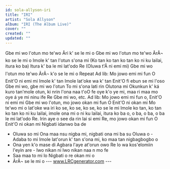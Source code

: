 ```yaml
---
id: sola-allyson-iri
title: "IRI"
artist: "Sola Allyson"
album: "IRI (The Album Live)"
cover: ""
created: ""
updated: ""
---
```


Gbe mi wo l'otun mo te'wo
Ãri k' se le mi o
Gbe mi wo l'otun mo te'wo
ÃrÃ¬ ko se le mi o
Imole k' tan l'otun s'ona mi
(Ko tan ko tan ko tan ko ni ku lailai, itura ko ba)
Itura k' ba le mi lat'odo Re
(Oluwa t'Ã ni emi mi)
Gbe mi wo l'otun mo te'wo
ÃrÃ¬ k'o se le mi o
Repeat
Ad lib: Mo jowo emi mi fun O Enit'O ni emi mi
Imole k' tan
Imole lat'oke wa k' tan
Enit'O fi ebun se mi l'oso
Gbe mi wo, gbe mi wo l'otun
To mi s'ona lati rin Olutona mi
Okunkun k' ká kuro tan'mole otun, ki nrin l'ona naa t'oO fe oye k'o ye mi, maa ri maa mo oye á ye mi ninu ife Re
Gbe mi wo, etc.
Ad lib: Mo jowo emi mi fun o, Enit'O ni emi mi
Gbe mi wo l'otun, mo jowo okan mi fun O Enit'O ni okan mi
Mo te'wo mi o lat'oke wa iri ko se, ko se, ko se, ko se le mi
Imole ko tan, ko tan ko tan ko ni ku lailai, imole ona mi o ni ku lailai, itura ko ba o, o ba, o ba, o ba le mi lat'odo Re.
Irin aye o see da rin lai si emi Re, mo jowo okan mi fun O Enit'O ni okan mi
Nigbati idanwo ba de
- Oluwa so mi
Ona maa nsu nigba mi, nigbati ona mi ba su Oluwa o - Adaba to mi
Imole lat'orun k' tan s'ona mi, ko maa tan nigbagbogbo o
- Ona yen k'o mase di
Agbara l'aye at'orun owo Re lo wa kos'elomiin l'eyin are - Iwo nikan ni
Iwo nikan naa n mo fe
- Saa maa to mi lo
Nigbati o re okan mi o
- ÃrÃ¬ se le mi o
--- www.LRCgenerator.com ---